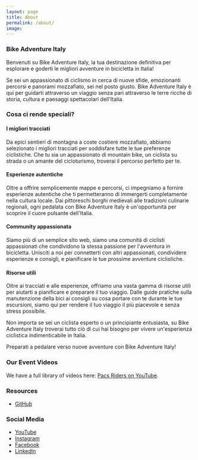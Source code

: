 ```yaml
---
layout: page
title: About
permalink: /about/
image: 
---
```


### Bike Adventure Italy

Benvenuti su Bike Adventure Italy, la tua destinazione definitiva per esplorare e goderti le migliori avventure in bicicletta in Italia!

Se sei un appassionato di ciclismo in cerca di nuove sfide, emozionanti percorsi e panorami mozzafiato, sei nel posto giusto. Bike Adventure Italy è qui per guidarti attraverso un viaggio senza pari attraverso le terre ricche di storia, cultura e paesaggi spettacolari dell'Italia.

### Cosa ci rende speciali?

#### I migliori tracciati
Da epici sentieri di montagna a coste costiere mozzafiato, abbiamo selezionato i migliori tracciati per soddisfare tutte le tue preferenze ciclistiche. Che tu sia un appassionato di mountain bike, un ciclista su strada o un amante del cicloturismo, troverai il percorso perfetto per te.

#### Esperienze autentiche
Oltre a offrire semplicemente mappe e percorsi, ci impegniamo a fornire esperienze autentiche che ti permetteranno di immergerti completamente nella cultura locale. Dai pittoreschi borghi medievali alle tradizioni culinarie regionali, ogni pedalata con Bike Adventure Italy è un'opportunità per scoprire il cuore pulsante dell'Italia.

#### Community appassionata
Siamo più di un semplice sito web, siamo una comunità di ciclisti appassionati che condividono la stessa passione per l'avventura in bicicletta. Unisciti a noi per connetterti con altri appassionati, condividere esperienze e consigli, e pianificare le tue prossime avventure ciclistiche.

#### Risorse utili
Oltre ai tracciati e alle esperienze, offriamo una vasta gamma di risorse utili per aiutarti a pianificare e preparare il tuo viaggio. Dalle guide pratiche sulla manutenzione della bici ai consigli su cosa portare con te durante le tue escursioni, siamo qui per rendere il tuo viaggio il più piacevole e senza stress possibile.

Non importa se sei un ciclista esperto o un principiante entusiasta, su Bike Adventure Italy troverai tutto ciò di cui hai bisogno per vivere un'esperienza ciclistica indimenticabile in Italia.

Preparati a pedalare verso nuove avventure con Bike Adventure Italy! 

### Our Event Videos
We have a full library of videos here: <a href="https://www.youtube.com/@PacsRiders" target="_blank">Pacs Riders on YouTube</a>.

### Resources
- <a href="https://github.com/PacMat99" target="_blank">GitHub</a>

### Social Media
- <a href="https://www.youtube.com/@PacsRiders" target="_blank">YouTube</a>
- <a href="https://www.instagram.com/mattiapacchin/" target="_blank">Instagram</a>
- <a href="https://www.facebook.com/Pacchinmattia" target="_blank">Facebook</a>
- <a href="https://www.linkedin.com/in/mattia-pacchin-255802167/" target="_blank">LinkedIn</a>
